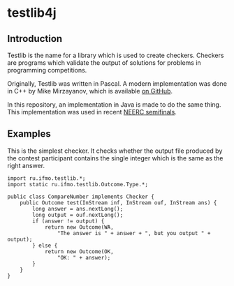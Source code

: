 # testlib4j

## Introduction

Testlib is the name for a library which is used to create checkers.
Checkers are programs which validate the output of solutions for problems in programming competitions.

Originally, Testlib was written in Pascal.
A modern implementation was done in C++ by Mike Mirzayanov,
which is available [on GitHub](https://github.com/MikeMirzayanov/testlib).

In this repository, an implementation in Java is made to do the same thing.
This implementation was used in recent [NEERC semifinals](http://neerc.ifmo.ru).

## Examples

This is the simplest checker.
It checks whether the output file produced by the contest participant
contains the single integer which is the same as the right answer. 

```
import ru.ifmo.testlib.*;
import static ru.ifmo.testlib.Outcome.Type.*;

public class CompareNumber implements Checker {
    public Outcome test(InStream inf, InStream ouf, InStream ans) {
        long answer = ans.nextLong();
        long output = ouf.nextLong();
        if (answer != output) {
            return new Outcome(WA,
                "The answer is " + answer + ", but you output " + output);
        } else {
            return new Outcome(OK,
                "OK: " + answer);
        }
    }
}
```
